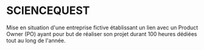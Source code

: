 # SCIENCEQUEST

Mise en situation d'une entreprise fictive établissant un lien avec un Product Owner (PO) ayant pour but de réaliser son projet durant 100 heures dédiées tout au long de l'année.